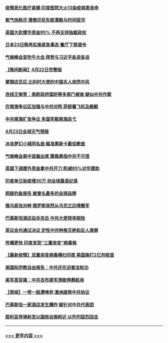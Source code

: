#### [疫情恶化医疗紧绷 印度医院大火13染疫病患丧命](../pages/prog202/a103102433.md?t=04231702) 
#### [氧气快耗尽 搜救印尼失联潜舰与时间拔河](../pages/prog202/a103102402.md?t=04231702) 
#### [英国大砍援华资金95% 不再支持独裁政权](../pages/prog202/a103102407.md?t=04231702) 
#### [日本23日晚再实施紧急事态 餐厅下禁酒令](../pages/prog202/a103102390.md?t=04231702) 
#### [气候峰会变吹牛大会 拜登与习近平各说各话](../pages/prog202/a103102366.md?t=04231702) 
#### [【晚间新闻】4月22日完整版](../pages/prog202/a103102335.md?t=04231702) 
#### [掌掴店员后 比利时大使的中国夫人突然中风](../pages/prog202/a103102333.md?t=04231702) 
#### [连线王愉贺：美欧政府国防等多部门被骇 疑似中共作案](../pages/prog202/a103101454.md?t=04231702) 
#### [在南海争议区加强与中共对阵 菲部署飞机及舰艇](../pages/prog202/a103101909.md?t=04231702) 
#### [中共南海扩张争议 多国军舰南海巡弋](../pages/prog202/a103101288.md?t=04231702) 
#### [4月23日全球天气预报](../pages/prog202/a103102205.md?t=04231702) 
#### [冰岛梦幻小城同名曲 瞄准奥斯卡最佳歌曲](../pages/prog202/a103102174.md?t=04231702) 
#### [气候峰会美中首脑出席 蓬佩奥指中共不可信](../pages/prog202/a103102165.md?t=04231702) 
#### [英国下调援外资金拿中共开刀 削减95%对华援助](../pages/prog202/a103102082.md?t=04231702) 
#### [印度单日染疫增30万 创全球最高纪录](../pages/prog202/a103102122.md?t=04231702) 
#### [网路钓鱼报告 被冒名最多的全球品牌](../pages/prog202/a103102098.md?t=04231702) 
#### [俄乌紧张对峙 俄罗斯突然从乌克兰边境撤军](../pages/prog202/a103102092.md?t=04231702) 
#### [巴基斯坦酒店自杀攻击 中共大使侥幸脱险](../pages/prog202/a103102096.md?t=04231702) 
#### [英议会也通过决议 定性中共种族灭绝和反人类罪](../pages/prog202/a103102052.md?t=04231702) 
#### [传播更快 印度发现“三重突变”病毒株](../pages/prog202/a103101942.md?t=04231702) 
#### [【最新疫情】双重突变病毒横扫印度 美国施打2亿剂疫苗](../pages/prog202/a103101987.md?t=04231702) 
#### [美国际宗教自由报告：中共还在迫害法轮功](../pages/prog202/a103101979.md?t=04231702) 
#### [美军高官揭：中共吉布提军港能停靠航母](../pages/prog202/a103101972.md?t=04231702) 
#### [【禁闻】一带一路遭唾弃 澳洲废除中共协议](../pages/prog202/a103101958.md?t=04231702) 
#### [巴基斯坦一家酒店发生爆炸 疑针对中共代表团](../pages/prog202/a103101945.md?t=04231702) 
#### [叙利亚导弹射至以国核设施附近 以色列猛烈回击](../pages/prog202/a103101912.md?t=04231702) 

----
#### [ >>> 更早内容 <<< ](../indexes/prog202-earlier.md)
